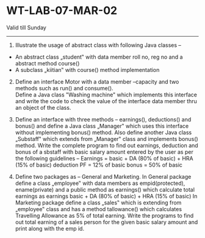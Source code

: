 # WT-LAB-07-MAR-02
Valid till Sunday
<hr>  

1. Illustrate the usage of abstract class with following Java classes – 
  - An abstract class „student‟ with data member roll no, reg no and a abstract method course() 
  - A subclass „kiitian‟ with course() method implementation  
2. Define an interface Motor with a data member –capacity and two methods such as run() and consume().  
    Define a Java class "Washing machine" which implements this interface and write the code to check the value of the interface data member thru an object of the class. 
3. Define an interface with three methods – earnings(), deductions() and bonus() and define a Java class „Manager‟ which uses this interface without implementing bonus() method. Also define another Java class „Substaff‟ which extends from „Manager‟ class and implements bonus() method. Write the complete program to find out earnings, deduction and bonus of a sbstaff with basic salary amount entered by the user as per the following guidelines – 
Earnings = basic + DA (80% of basic) + HRA (15% of basic) 
deduction PF = 12% of basic 
bonus = 50% of basic

4.  Define two packages as – General and Marketing. In General package define a class „employee‟ with data members as empid(protected), ename(private) and a public method as earnings() which calculate total earnings as earnings basic + DA (80% of basic) + HRA (15% of basic) In Marketing package define a class „sales‟ which is extending from „employee‟ class and has a method tallowance() which calculates Travelling Allowance as 5% of total earning. Write the programs to find out total earning of a sales person for the given basic salary amount and print along with the emp id.
